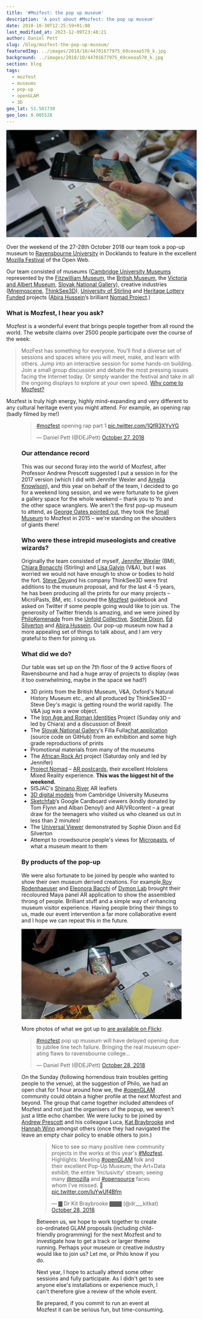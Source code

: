 ```yaml
---
title: '#Mozfest: the pop up museum'
description: 'A post about #Mozfest: the pop up museum'
date: 2018-10-30T12:25:59+01:00
last_modified_at: 2023-12-09T23:48:21
author: Daniel Pett
slug: /blog/mozfest-the-pop-up-museum/
featuredImg: ../images/2018/10/44701677975_69ceeaa570_k.jpg
background: ../images/2018/10/44701677975_69ceeaa570_k.jpg
section: blog
tags:
  - mozfest
  - museums
  - pop-up
  - openGLAM
  - 3D
geo_lat: 51.501738
geo_lon: 0.005528
---
```

![](../images/2018/10/44701677975_69ceeaa570_k.jpg)

Over the weekend of the 27-28th October 2018 our team took a pop-up museum to [Ravensbourne University](https://www.ravensbourne.ac.uk) in Docklands to feature in the excellent [Mozilla Festival](https://mozillafestival.org/) of the Open Web. 

Our team consisted of museums ([Cambridge University Museums](https://www.museums.cam.ac.uk) represented by the [Fitzwilliam Museum](https://www.fitzmuseum.cam.ac.uk/), the [British Museum](https://britishmuseum.org), the [Victoria and Albert Museum](https://www.vam.ac.uk/), [Slovak National Gallery](https://www.sng.sk/en)), creative industries ([Mnemoscene](https://mnemoscene.io/), [ThinkSee3D](https://www.thinksee3d.com/)), [University of Stirling](https://www.stir.ac.uk/) and [Heritage Lottery Funded](https://www.hlf.org.uk/) projects ([Abira Hussein](https://twitter.com/AbiraHussein)‘s brilliant [Nomad Project](https://nomad-project.co.uk/).)

### What is Mozfest, I hear you ask?

Mozfest is a wonderful event that brings people together from all round the world. The website claims over 2500 people participate over the course of the week:

> MozFest has something for everyone. You’ll find a diverse set of sessions and spaces where you will meet, make, and learn with others. Jump into an interactive session for some hands-on building. Join a small group discussion and debate the most pressing issues facing the Internet today. Or simply wander the festival and take in all the ongoing displays to explore at your own speed. [Why come to Mozfest?](https://mozillafestival.org/why-come-to-mozfest)

Mozfest is truly high energy, highly mind-expanding and very different to any cultural heritage event you might attend. For example, an opening rap (badly filmed by me!)<figure class="wp-block-embed-twitter wp-block-embed is-type-rich is-provider-twitter">

<blockquote class="twitter-tweet" data-lang="en"><p lang="en" dir="ltr"><a href="https://twitter.com/hashtag/mozfest?src=hash&amp;ref_src=twsrc%5Etfw">#mozfest</a> opening rap part 1 <a href="https://t.co/1QfR3XYyYG">pic.twitter.com/1QfR3XYyYG</a></p>&mdash; Daniel Pett (@DEJPett) <a href="https://twitter.com/DEJPett/status/1056275200252264449?ref_src=twsrc%5Etfw">October 27, 2018</a></blockquote>



### Our attendance record

This was our second foray into the world of Mozfest, after Professor Andrew Prescott suggested I put a session in for the 2017 version (which I did with Jennifer Wexler and [Amelia Knowlson](http://ameliaknowlson.com/)), and this year on behalf of the team, I decided to go for a weekend long session, and we were fortunate to be given a gallery space for the whole weekend &#8211; thank you to Yo and the other space wranglers. We aren't the first pop-up museum to attend, as [George Oates pointed out](https://twitter.com/ukglo/status/1056502154440130560), they took the [Small Museum](https://thesmallmuseum.org/2015/11/14/the-small-museum-v2/) to Mozfest in 2015 &#8211; we're standing on the shoulders of giants there!

### Who were these intrepid museologists and creative wizards?

Originally the team consisted of myself, [Jennifer Wexler](https://twitter.com/JWexlerBM) (BM), [Chiara Bonacchi](https://twitter.com/ChBonacchi) (Stirling) and [Lisa Galvin](https://twitter.com/LisaGalvin_) (V&A), but I was worried we would not have enough to show or bodies to hold the fort. [Steve Dey](https://twitter.com/thinksee3d)and his company ThinkSee3D were first additions to the museum proposal, and for the last 4 -5 years, he has been producing all the prints for our many projects &#8211; MicroPasts, BM, etc. I scoured the [Mozfest](https://mozillafestival.org/) guidebook and asked on Twitter if some people going would like to join us. The generosity of Twitter friends is amazing, and we were joined by [PhiloKemenade](https://twitter.com/phivk) from the [Unfold Collective](http://unfold.is/), [Sophie Dixon](https://twitter.com/SophieDixon1), [Ed Silverton](https://twitter.com/edsilv) and [Abira Hussein](https://twitter.com/AbiraHussein). Our pop-up museum now had a more appealing set of things to talk about, and I am very grateful to them for joining us.

### What did we do?

Our table was set up on the 7th floor of the 9 active floors of Ravensbourne and had a huge array of projects to display (was it too overwhelming, maybe in the space we had?)

* 3D prints from the British Museum, V&A, Oxford's Natural History Museum etc., and all produced by ThinkSee3D &#8211; Steve Dey's magic is getting round the world rapidly. The V&A jug was a wow object.
* The [Iron Age and Roman Identities](http://ancientidentities.org/) Project (Sunday only and led by Chiara) and a discussion of Brexit
* The [Slovak National Gallery](https://sng.sk/)&#8216;s Filla Fulla[chat application](https://fillafulla.sng.sk/) (source code on GitHub) from an exhibition and some high grade reproductions of prints
* Promotional materials from many of the museums
* The [African Rock Art](https://africanrockart.britishmuseum.org) project (Saturday only and led by Jennifer)
* [Project Nomad](https://nomad-project.co.uk/) &#8211; [AR postcards](https://nomad-project.co.uk/ar), their excellent Hololens Mixed Reality experience. **This was the biggest hit of the weekend.**
* SISJAC's [Shinano River](http://sainsbury-institute.org/research/archaeology-and-heritage/shinano-river/) AR leaflets
* [3D digital models](https://sketchfab.com/danielpett/collections/university-of-cambridge-museums) from Cambridge University Museums
* [Sketchfab](https://sketchfab.com)&#8216;s Google Cardboard viewers (kindly donated by Tom Flynn and Alban Denoyl) and AR/VRcontent &#8211; a great draw for the teenagers who visited us who cleaned us out in less than 2 minutes!
* The [Universal Viewer](http://universalviewer.io) demonstrated by Sophie Dixon and Ed Silverton
* Attempt to crowdsource people's views for [Micropasts](https://micropasts.org), of what a museum meant to them

### By products of the pop-up

We were also fortunate to be joined by people who wanted to show their own museum derived creations. For example,[Roy Rodenhaeuser](https://twitter.com/RoyRodenhaeuser) and [Eleonora Bacchi](https://twitter.com/EleonoraBacchi) of [Dymon Lab](https://www.dymonlab.com/) brought their recoloured Maya panel AR application to show the assembled throng of people. Brilliant stuff and a simple way of enhancing museum visitor experience. Having people bring their things to us, made our event intervention a far more collaborative event and I hope we can repeat this in the future.

![Roy Shows off his tools](../images/2018/10/43797819330_3916327fd1_k.jpg)

More photos of what we got up to [are available on Flickr](https://www.flickr.com/photos/dankate/albums/72157702805961974).

<div class="row justify-content-center bg-light my-3">
        <blockquote class="twitter-tweet" data-width="500" data-dnt="true">
        <p lang="en" dir="ltr">
            <a href="https://twitter.com/hashtag/mozfest?src=hash&ref_src=twsrc%5Etfw">#mozfest</a> pop up museum will have delayed opening due to jubilee line tech failure. Bringing the real museum operating flaws to ravensbourne college&#8230;
        </p>&mdash; Daniel Pett (@DEJPett)
        <a href="https://twitter.com/DEJPett/status/1056494441320595456?ref_src=twsrc%5Etfw">October 28, 2018</a>
    </blockquote>
</div>

On the Sunday (following horrendous train troubles getting people to the venue), at the suggestion of Philo, we had an open chat for 1 hour around how we, the [#openGLAM](https://openglam.org/) community could obtain a higher profile at the next Mozfest and beyond. The group that came together included attendees of Mozfest and not just the organisers of the popup, we weren't just a little echo chamber. We were lucky to be joined by [Andrew Prescott](https://twitter.com/Ajprescott) and his colleague Luca, [Kat Braybrooke](https://twitter.com/codekat) and [Hannah Winn](https://twitter.com/HannahWinn3) amongst others (once they had navigated the leave an empty chair policy to enable others to join.)<figure class="wp-block-embed-twitter wp-block-embed is-type-rich is-provider-twitter">

<blockquote class="twitter-tweet"><p lang="en" dir="ltr">Nice to see so many positive new community projects in the works at this year&#39;s <a href="https://twitter.com/hashtag/Mozfest?src=hash&amp;ref_src=twsrc%5Etfw">#Mozfest</a>. Highlights: Meeting <a href="https://twitter.com/hashtag/openGLAM?src=hash&amp;ref_src=twsrc%5Etfw">#openGLAM</a> folk and their excellent Pop-Up Museum; the Art+Data exhibit; the entire &#39;Inclusivity&#39; stream; seeing many <a href="https://twitter.com/mozilla?ref_src=twsrc%5Etfw">@mozilla</a> and <a href="https://twitter.com/hashtag/opensource?src=hash&amp;ref_src=twsrc%5Etfw">#opensource</a> faces whom I&#39;ve missed. 🎉 <a href="https://t.co/IuYwUf4Bfm">pic.twitter.com/IuYwUf4Bfm</a></p>&mdash; ▇ Dr Kit Braybrooke ▇▇▇ (@dr___kitkat) <a href="https://twitter.com/dr___kitkat/status/1056596037060755457?ref_src=twsrc%5Etfw">October 28, 2018</a></blockquote> 

Between us, we hope to work together to create co-ordinated GLAM proposals (including child-friendly programming) for the next Mozfest and to investigate how to get a track or larger theme running. Perhaps your museum or creative industry would like to join us? Let me, or Philo know if you do.

Next year, I hope to actually attend some other sessions and fully participate. As I didn't get to see anyone else's installations or experience much, I can't therefore give a review of the whole event.

Be prepared, if you commit to run an event at Mozfest it can be serious fun, but time-consuming.
